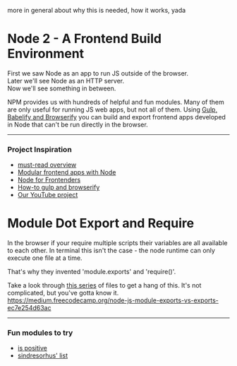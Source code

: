 more in general about why this is needed, how it works, yada

# Node 2 - A Frontend Build Environment
First we saw Node as an app to run JS outside of the browser.  
Later we'll see Node as an HTTP server.  
Now we'll see something in between.

NPM provides us with hundreds of helpful and fun modules. Many of them are only useful for running JS web apps, but not all of them.  Using [Gulp, Babelify and Browserify](https://github.com/jankeLearning/content-md/blob/master/dev-knowledge/04-packaging.md) you can build and export frontend apps developed in Node that can't be run directly in the browser.
___
### Project Inspiration
* [must-read overview](https://www.netguru.co/blog/node.js-in-front-end-development-youre-already-using-it-every-day)
* [Modular frontend apps with Node](https://blog.andyet.com/2015/04/14/frontend-frameworks-to-pair-with-node/)
* [Node for Frontenders](http://jsforallof.us/2015/02/12/utilising-node-and-npm-for-front-end-development-workflow/)
* [How-to gulp and browserify](https://blog.engineyard.com/2015/client-side-javascript-project-gulp-and-browserify)
* [Our YouTube project](https://github.com/jankeLearning/projects/tree/master/04-be-you-tube)

# Module Dot Export and Require
In the browser if your require multiple scripts their variables are all available to each other. In terminal this isn't the case - the node runtime can only execute one file at a time.  

That's why they invented 'module.exports' and 'require()'.

Take a look through [this series](https://github.com/jankeLearning/content-code/tree/master/Week%2003/introToModules) of files to get a hang of this.  It's not complicated, but you've gotta know it.
https://medium.freecodecamp.org/node-js-module-exports-vs-exports-ec7e254d63ac
___
### Fun modules to try
* [is positive](https://github.com/kevva/is-positive)
* [sindresorhus' list](https://github.com/sindresorhus/awesome-nodejs#weird)
